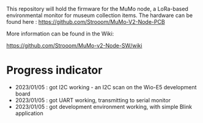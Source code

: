 This repository will hold the firmware for the MuMo node, a LoRa-based environmental monitor for museum collection items.
The hardware can be found here : https://github.com/Strooom/MuMo-V2-Node-PCB

More information can be found in the Wiki:

https://github.com/Strooom/MuMo-v2-Node-SW/wiki

# Progress indicator
* 2023/01/05 : got I2C working - an I2C scan on the Wio-E5 development board
* 2023/01/05 : got UART working, transmitting to serial monitor
* 2023/01/05 : got development environment working, with simple Blink application

